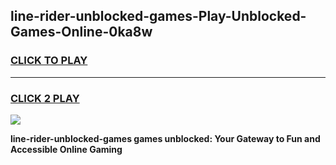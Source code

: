 
## line-rider-unblocked-games-Play-Unblocked-Games-Online-0ka8w
<h3>
<a href="https://premium76.site?title=line-rider-unblocked-games&ref=24A">CLICK TO PLAY</a></h3>
<hr>

<h3>
<a href="https://premium76.site?title=line-rider-unblocked-games&ref=24A">CLICK 2 PLAY</a>
  
</h3>

<a href="https://premium76.site?title=line-rider-unblocked-games&ref=24A"><img src="https://clearcache.store/games.png"></a>


**line-rider-unblocked-games games unblocked: Your Gateway to Fun and Accessible Online Gaming**

